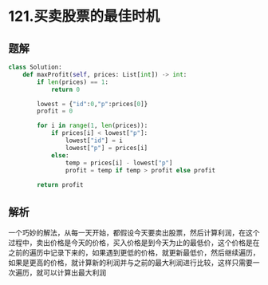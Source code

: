 # 121.买卖股票的最佳时机

## 题解

```python
class Solution:
    def maxProfit(self, prices: List[int]) -> int:
        if len(prices) == 1:
            return 0

        lowest = {"id":0,"p":prices[0]}
        profit = 0

        for i in range(1, len(prices)):
            if prices[i] < lowest["p"]:
                lowest["id"] = i
                lowest["p"] = prices[i]
            else:
                temp = prices[i] - lowest["p"]
                profit = temp if temp > profit else profit
        
        return profit
```

## 解析

一个巧妙的解法，从每一天开始，都假设今天要卖出股票，然后计算利润，在这个过程中，卖出价格是今天的价格，买入价格是到今天为止的最低价，这个价格是在之前的遍历中记录下来的，如果遇到更低的价格，就更新最低价，然后继续遍历，如果是更高的价格，就计算新的利润并与之前的最大利润进行比较，这样只需要一次遍历，就可以计算出最大利润
